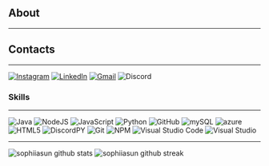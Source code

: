  ## About
-------------------

 ## Contacts
-------------------
<a href="https://www.instagram.com/sophii.asun//">![Instagram](https://img.shields.io/badge/sophii.asun-%23E4405F.svg?style=for-the-badge&logo=Instagram&logoColor=white)</a> <a href="https://www.linkedin.com/in/sophia-sun-781907193/">![LinkedIn](https://img.shields.io/badge/SophiaSun-%231DA1F2.svg?style=for-the-badge&logo=LinkedIn&logoColor=white)</a> <a href="mailto:sophiasun632@gmail.com">![Gmail](https://img.shields.io/badge/sophiasun632-%231DA1F2.svg?style=for-the-badge&logo=Gmail&logoColor=white)</a>
 ![Discord](https://img.shields.io/badge/sophii.asun%236432-%237289DA.svg?style=for-the-badge&logo=discord&logoColor=white)


### Skills
-------------------
![Java](https://img.shields.io/badge/java-%23323330.svg?style=for-the-badge&logo=java&logoColor=%23F7DF1E) ![NodeJS](https://img.shields.io/badge/node.js-%2343853D.svg?style=for-the-badge&logo=node.js&logoColor=white) ![JavaScript](https://img.shields.io/badge/javascript-%23323330.svg?style=for-the-badge&logo=javascript&logoColor=%23F7DF1E) ![Python](https://img.shields.io/badge/python-%2314354C.svg?style=for-the-badge&logo=python&logoColor=white) ![GitHub](https://img.shields.io/badge/github-%23121011.svg?style=for-the-badge&logo=github&logoColor=white) ![mySQL](https://img.shields.io/badge/mySQL-5C2D91.svg?style=for-the-badge&logo=mySQL&logoColor=white) ![azure](https://img.shields.io/badge/azure-5C2D91.svg?style=for-the-badge&logo=azure&logoColor=white) ![HTML5](https://img.shields.io/badge/html5-%23E34F26.svg?style=for-the-badge&logo=html5&logoColor=white)  ![DiscordPY](https://img.shields.io/badge/discord.py-%232C3454.svg?style=for-the-badge&logo=Discord&logoColor=Blue) ![Git](https://img.shields.io/badge/git-%23F05033.svg?style=for-the-badge&logo=git&logoColor=white) ![NPM](https://img.shields.io/badge/NPM-%23000000.svg?style=for-the-badge&logo=npm&logoColor=white) ![Visual Studio Code](https://img.shields.io/badge/VisualStudioCode-0078d7.svg?style=for-the-badge&logo=visual-studio-code&logoColor=white) ![Visual Studio](https://img.shields.io/badge/VisualStudio-5C2D91.svg?style=for-the-badge&logo=visual-studio&logoColor=white) 
  
-------------------
  
![sophiiasun github stats](https://github-readme-stats.vercel.app/api?username=sophiiasun&show_icons=true&theme=radical&count_private=true&include_all_commits=true) ![sophiiasun github streak](https://github-readme-streak-stats.herokuapp.com/?user=sophiiasun&theme=radical&include_all_commits=true&count_private=true)



